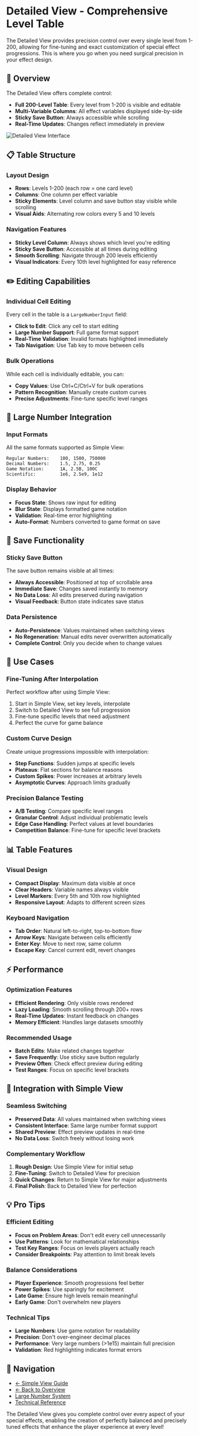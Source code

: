# Detailed View - Comprehensive Level Table

The Detailed View provides precision control over every single level from 1-200, allowing for fine-tuning and exact customization of special effect progressions. This is where you go when you need surgical precision in your effect design.

## 🎯 Overview

The Detailed View offers complete control:
- **Full 200-Level Table**: Every level from 1-200 is visible and editable
- **Multi-Variable Columns**: All effect variables displayed side-by-side
- **Sticky Save Button**: Always accessible while scrolling
- **Real-Time Updates**: Changes reflect immediately in preview

![Detailed View Interface](../screenshots/detailed-view-comprehensive-table.png)

## 📋 Table Structure

### Layout Design
- **Rows**: Levels 1-200 (each row = one card level)
- **Columns**: One column per effect variable
- **Sticky Elements**: Level column and save button stay visible while scrolling
- **Visual Aids**: Alternating row colors every 5 and 10 levels

### Navigation Features
- **Sticky Level Column**: Always shows which level you're editing
- **Sticky Save Button**: Accessible at all times during editing
- **Smooth Scrolling**: Navigate through 200 levels efficiently
- **Visual Indicators**: Every 10th level highlighted for easy reference

## ✏️ Editing Capabilities

### Individual Cell Editing
Every cell in the table is a `LargeNumberInput` field:
- **Click to Edit**: Click any cell to start editing
- **Large Number Support**: Full game format support
- **Real-Time Validation**: Invalid formats highlighted immediately
- **Tab Navigation**: Use Tab key to move between cells

### Bulk Operations
While each cell is individually editable, you can:
- **Copy Values**: Use Ctrl+C/Ctrl+V for bulk operations
- **Pattern Recognition**: Manually create custom curves
- **Precise Adjustments**: Fine-tune specific level ranges

## 🔢 Large Number Integration

### Input Formats
All the same formats supported as Simple View:
```
Regular Numbers:    100, 1500, 750000
Decimal Numbers:    1.5, 2.75, 0.25
Game Notation:      1A, 2.5B, 100C
Scientific:         1e6, 2.5e9, 1e12
```

### Display Behavior
- **Focus State**: Shows raw input for editing
- **Blur State**: Displays formatted game notation
- **Validation**: Real-time error highlighting
- **Auto-Format**: Numbers converted to game format on save

## 💾 Save Functionality

### Sticky Save Button
The save button remains visible at all times:
- **Always Accessible**: Positioned at top of scrollable area
- **Immediate Save**: Changes saved instantly to memory
- **No Data Loss**: All edits preserved during navigation
- **Visual Feedback**: Button state indicates save status

### Data Persistence
- **Auto-Persistence**: Values maintained when switching views
- **No Regeneration**: Manual edits never overwritten automatically
- **Complete Control**: Only you decide when to change values

## 🎨 Use Cases

### Fine-Tuning After Interpolation
Perfect workflow after using Simple View:
1. Start in Simple View, set key levels, interpolate
2. Switch to Detailed View to see full progression
3. Fine-tune specific levels that need adjustment
4. Perfect the curve for game balance

### Custom Curve Design
Create unique progressions impossible with interpolation:
- **Step Functions**: Sudden jumps at specific levels
- **Plateaus**: Flat sections for balance reasons
- **Custom Spikes**: Power increases at arbitrary levels
- **Asymptotic Curves**: Approach limits gradually

### Precision Balance Testing
- **A/B Testing**: Compare specific level ranges
- **Granular Control**: Adjust individual problematic levels
- **Edge Case Handling**: Perfect values at level boundaries
- **Competition Balance**: Fine-tune for specific level brackets

## 📊 Table Features

### Visual Design
- **Compact Display**: Maximum data visible at once
- **Clear Headers**: Variable names always visible
- **Level Markers**: Every 5th and 10th row highlighted
- **Responsive Layout**: Adapts to different screen sizes

### Keyboard Navigation
- **Tab Order**: Natural left-to-right, top-to-bottom flow
- **Arrow Keys**: Navigate between cells efficiently
- **Enter Key**: Move to next row, same column
- **Escape Key**: Cancel current edit, revert changes

## ⚡ Performance

### Optimization Features
- **Efficient Rendering**: Only visible rows rendered
- **Lazy Loading**: Smooth scrolling through 200+ rows
- **Real-Time Updates**: Instant feedback on changes
- **Memory Efficient**: Handles large datasets smoothly

### Recommended Usage
- **Batch Edits**: Make related changes together
- **Save Frequently**: Use sticky save button regularly
- **Preview Often**: Check effect preview during editing
- **Test Ranges**: Focus on specific level brackets

## 🔗 Integration with Simple View

### Seamless Switching
- **Preserved Data**: All values maintained when switching views
- **Consistent Interface**: Same large number format support
- **Shared Preview**: Effect preview updates in real-time
- **No Data Loss**: Switch freely without losing work

### Complementary Workflow
1. **Rough Design**: Use Simple View for initial setup
2. **Fine-Tuning**: Switch to Detailed View for precision
3. **Quick Changes**: Return to Simple View for major adjustments
4. **Final Polish**: Back to Detailed View for perfection

## 💡 Pro Tips

### Efficient Editing
- **Focus on Problem Areas**: Don't edit every cell unnecessarily
- **Use Patterns**: Look for mathematical relationships
- **Test Key Ranges**: Focus on levels players actually reach
- **Consider Breakpoints**: Pay attention to limit break levels

### Balance Considerations
- **Player Experience**: Smooth progressions feel better
- **Power Spikes**: Use sparingly for excitement
- **Late Game**: Ensure high levels remain meaningful
- **Early Game**: Don't overwhelm new players

### Technical Tips
- **Large Numbers**: Use game notation for readability
- **Precision**: Don't over-engineer decimal places
- **Performance**: Very large numbers (>1e15) maintain full precision
- **Validation**: Red highlighting indicates format errors

## 🔗 Navigation

- [← Simple View Guide](./simple-view.md)
- [← Back to Overview](./README.md)
- [Large Number System](../technical/large-numbers.md)
- [Technical Reference](../technical/README.md)

The Detailed View gives you complete control over every aspect of your special effects, enabling the creation of perfectly balanced and precisely tuned effects that enhance the player experience at every level!
